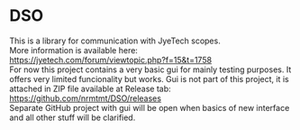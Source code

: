 # DSO
This is a library for communication with JyeTech scopes.<br>
More information is available here:<br>
https://jyetech.com/forum/viewtopic.php?f=15&t=1758<br>
For now this project contains a very basic gui for mainly testing purposes. It offers very limited funcionality but works. Gui is not part of this project, it is attached in ZIP file available at Release tab:<br>
https://github.com/nrmtmt/DSO/releases<br>
Separate GitHub project with gui will be open when basics of new interface and all other stuff will be clarified.
